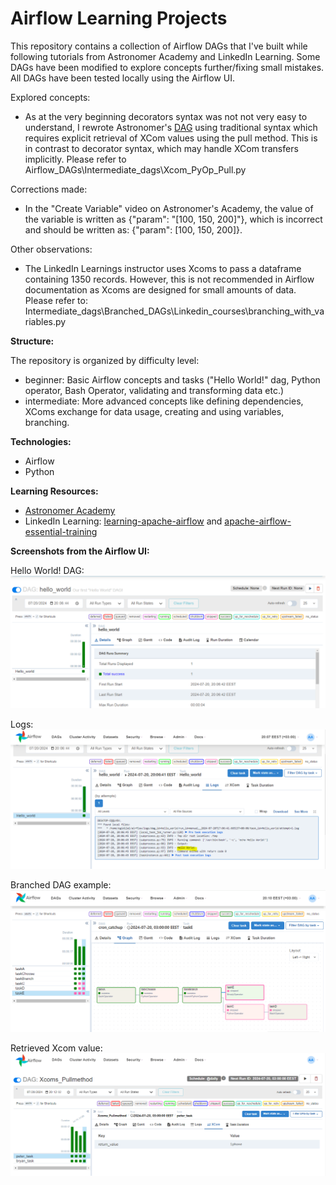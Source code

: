 # Airflow Learning Projects

This repository contains a collection of Airflow DAGs that I've built while following tutorials from Astronomer Academy and LinkedIn Learning. Some DAGs have been modified to explore concepts further/fixing small mistakes. All DAGs have been tested locally using the Airflow UI.

Explored concepts:
* As at the very beginning decorators syntax was not not very easy to understand, I rewrote Astronomer's [DAG](https://academy.astronomer.io/path/airflow-101/astro-runtime-xcoms-101/1189671) using traditional syntax which requires explicit retrieval of XCom values using the pull method. This is in contrast to decorator syntax, which may handle XCom transfers implicitly.
Please refer to Airflow_DAGs\Intermediate_dags\Xcom_PyOp_Pull.py

Corrections made:
* In the "Create Variable" video on Astronomer's Academy, the value of the variable is written as {"param": "[100, 150, 200]"}, which is incorrect and should be written as: {"param": [100, 150, 200]}.

Other observations:
* The LinkedIn Learnings instructor uses Xcoms to pass a dataframe containing 1350 records. However, this is not recommended in Airflow documentation as Xcoms are designed for small amounts of data. 
Please refer to: Intermediate_dags\Branched_DAGs\Linkedin_courses\branching_with_variables.py

**Structure:**

The repository is organized by difficulty level:
* beginner: Basic Airflow concepts and tasks ("Hello World!" dag, Python operator, Bash Operator, validating and transforming data etc.)
* intermediate: More advanced concepts like defining dependencies, XComs exchange for data usage, creating and using variables, branching.

**Technologies:**

* Airflow
* Python

**Learning Resources:**

* [Astronomer Academy](https://academy.astronomer.io/path/airflow-101) 
* LinkedIn Learning:
    [learning-apache-airflow](https://www.linkedin.com/learning/learning-apache-airflow) and [apache-airflow-essential-training](https://www.linkedin.com/learning/apache-airflow-essential-training)

**Screenshots from the Airflow UI:**

Hello World! DAG:
![alt text](hello_world_dag.PNG)

Logs:
![alt text](hello_world_dag_logs.PNG)

Branched DAG example:
![alt text](catch_up.PNG)

Retrieved Xcom value:
![alt text](xcoms_pull.PNG)